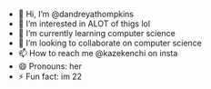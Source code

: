 - 👋 Hi, I’m @dandreyathompkins
- 👀 I’m interested in ALOT of thigs lol
- 🌱 I’m currently learning computer science
- 💞️ I’m looking to collaborate on computer science
- 📫 How to reach me @kazekenchi on insta
- 😄 Pronouns: her
- ⚡ Fun fact: im 22

<!---
dandreyathompkins/dandreyathompkins is a ✨ special ✨ repository because its `README.md` (this file) appears on your GitHub profile.
You can click the Preview link to take a look at your changes.
--->
